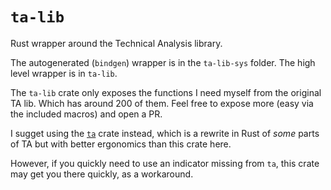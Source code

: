 # `ta-lib`

Rust wrapper around the Technical Analysis library.

The autogenerated (`bindgen`) wrapper is in the `ta-lib-sys` folder. The high
level wrapper is in `ta-lib`.

The `ta-lib` crate only exposes the functions I need myself from the original
TA lib. Which has around 200 of them. Feel free to expose more (easy via the
included macros) and open a PR.

I sugget using the [`ta`](https://crates.io/crates/ta/) crate instead, which is
a rewrite in Rust of *some* parts of TA but with better ergonomics than this
crate here.

However, if you quickly need to use an indicator missing from `ta`, this crate
may get you there quickly, as a workaround.

